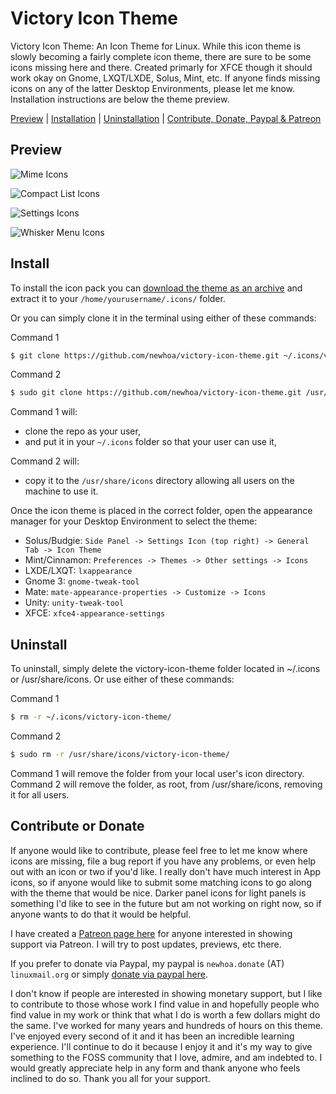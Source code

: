 # Victory Icon Theme

Victory Icon Theme: An Icon Theme for Linux. While this icon theme is slowly becoming a fairly complete icon theme, there are sure to be some icons missing here and there. Created primarly for XFCE though it should work okay on Gnome, LXQT/LXDE, Solus, Mint, etc. If anyone finds missing icons on any of the latter Desktop Environments, please let me know. Installation instructions are below the theme preview.

[Preview](#preview) | [Installation](#install) | [Uninstallation](#uninstall) | [Contribute, Donate, Paypal & Patreon](#contributedonate)


<a name="preview"></a>

## Preview

![Mime Icons](https://i.imgur.com/nx1Mx3q.png "Mime Icons")

![Compact List Icons](https://i.imgur.com/QvU5LAv.png "Compact/Detailed List Icons")

![Settings Icons](https://i.imgur.com/7iBiQeg.png "Settings Icons")

![Whisker Menu Icons](https://i.imgur.com/k7LjPX5.png "Whisker Menu Icons")


<a name="install"></a>

## Install

To install the icon pack you can [download the theme as an archive](https://github.com/newhoa/victory-icon-theme/archive/master.zip) and extract it to your `/home/yourusername/.icons/` folder.

Or you can simply clone it in the terminal using either of these commands:

Command 1

```bash
$ git clone https://github.com/newhoa/victory-icon-theme.git ~/.icons/victory-icon-theme/
```

Command 2

```bash
$ sudo git clone https://github.com/newhoa/victory-icon-theme.git /usr/share/icons/victory-icon-theme/
```

Command 1 will:

- clone the repo as your user,
-  and put it in your `~/.icons` folder so that your user can use it, 

Command 2 will:

- copy it to the `/usr/share/icons` directory allowing all users on the machine to use it. 

Once the icon theme is placed in the correct folder, open the appearance manager for your Desktop Environment to select the theme:

- Solus/Budgie: `Side Panel -> Settings Icon (top right) -> General Tab -> Icon Theme`
- Mint/Cinnamon: `Preferences -> Themes -> Other settings -> Icons`
- LXDE/LXQT: `lxappearance`
- Gnome 3: `gnome-tweak-tool`
- Mate: `mate-appearance-properties -> Customize -> Icons`
- Unity: `unity-tweak-tool`
- XFCE: `xfce4-appearance-settings`


<a name="uninstall"></a>

## Uninstall

To uninstall, simply delete the victory-icon-theme folder located in ~/.icons or /usr/share/icons. Or use either of these commands:

Command 1

```bash
$ rm -r ~/.icons/victory-icon-theme/
```

Command 2

```bash
$ sudo rm -r /usr/share/icons/victory-icon-theme/
```

Command 1 will remove the folder from your local user's icon directory. Command 2 will remove the folder, as root, from /usr/share/icons, removing it for all users.


<a name="contributedonate"></a>

## Contribute or Donate

If anyone would like to contribute, please feel free to let me know where icons are missing, file a bug report if you have any problems, or even help out with an icon or two if you'd like. I really don't have much interest in App icons, so if anyone would like to submit some matching icons to go along with the theme that would be nice. Darker panel icons for light panels is something I'd like to see in the future but am not working on right now, so if anyone wants to do that it would be helpful.

I have created a [Patreon page here](https://www.patreon.com/newhoa) for anyone interested in showing support via Patreon. I will try to post updates, previews, etc there.

If you prefer to donate via Paypal, my paypal is `newhoa.donate` (AT) `linuxmail.org` or simply [donate via paypal here](https://www.paypal.com/cgi-bin/webscr?cmd=_donations&business=newhoa%2edonate%40linuxmail%2eorg&lc=US&item_name=newhoa&currency_code=USD&bn=PP%2dDonationsBF%3abtn_donateCC_LG%2egif%3aNonHosted).

I don't know if people are interested in showing monetary support, but I like to contribute to those whose work I find value in and hopefully people who find value in my work or think that what I do is worth a few dollars might do the same. I've worked for many years and hundreds of hours on this theme. I've enjoyed every second of it and it has been an incredible learning experience. I'll continue to do it because I enjoy it and it's my way to give something to the FOSS community that I love, admire, and am indebted to. I would greatly appreciate help in any form and thank anyone who feels inclined to do so. Thank you all for your support.
